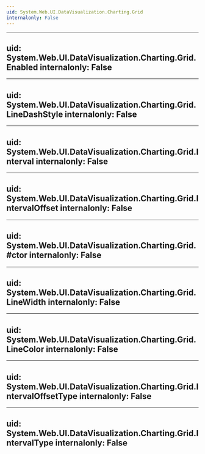 ```yaml
---
uid: System.Web.UI.DataVisualization.Charting.Grid
internalonly: False
---
```


---
uid: System.Web.UI.DataVisualization.Charting.Grid.Enabled
internalonly: False
---

---
uid: System.Web.UI.DataVisualization.Charting.Grid.LineDashStyle
internalonly: False
---

---
uid: System.Web.UI.DataVisualization.Charting.Grid.Interval
internalonly: False
---

---
uid: System.Web.UI.DataVisualization.Charting.Grid.IntervalOffset
internalonly: False
---

---
uid: System.Web.UI.DataVisualization.Charting.Grid.#ctor
internalonly: False
---

---
uid: System.Web.UI.DataVisualization.Charting.Grid.LineWidth
internalonly: False
---

---
uid: System.Web.UI.DataVisualization.Charting.Grid.LineColor
internalonly: False
---

---
uid: System.Web.UI.DataVisualization.Charting.Grid.IntervalOffsetType
internalonly: False
---

---
uid: System.Web.UI.DataVisualization.Charting.Grid.IntervalType
internalonly: False
---
